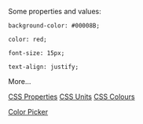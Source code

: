 Some properties and values:

```
background-color: #00008B;
```

```
color: red;
```

```
font-size: 15px;
```

```
text-align: justify;
```

More...

[CSS Properties](https://www.w3schools.com/cssref/)
[CSS Units](https://www.w3schools.com/cssref/css_units.asp)
[CSS Colours](https://www.w3schools.com/cssref/css_colors.asp)

[Color Picker](https://htmlcolorcodes.com/)
